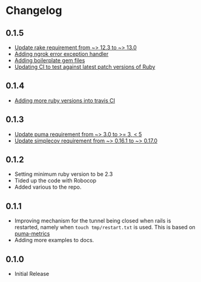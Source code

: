 # Changelog

## 0.1.5

  * [Update rake requirement from ~> 12.3 to ~> 13.0](https://github.com/MikeRogers0/puma-ngrok-tunnel/pull/8)
  * [Adding ngrok error exception handler](https://github.com/MikeRogers0/puma-ngrok-tunnel/pull/9)
  * [Adding boilerplate gem files](https://github.com/MikeRogers0/puma-ngrok-tunnel/pull/10)
  * [Updating CI to test against latest patch versions of Ruby](https://github.com/MikeRogers0/puma-ngrok-tunnel/pull/11)

## 0.1.4

  * [Adding more ruby versions into travis CI](https://github.com/MikeRogers0/puma-ngrok-tunnel/pull/7)

## 0.1.3

  * [Update puma requirement from ~> 3.0 to >= 3, < 5](https://github.com/MikeRogers0/puma-ngrok-tunnel/pull/3)
  * [Update simplecov requirement from ~> 0.16.1 to ~> 0.17.0](https://github.com/MikeRogers0/puma-ngrok-tunnel/pull/4)

## 0.1.2

  * Setting minimum ruby version to be 2.3
  * Tided up the code with Robocop
  * Added various to the repo.

## 0.1.1

  * Improving mechanism for the tunnel being closed when rails is restarted, namely when `touch tmp/restart.txt` is used. This is based on [puma-metrics](https://github.com/harmjanblok/puma-metrics/blob/master/lib/puma/plugin/metrics.rb)
  * Adding more examples to docs.

## 0.1.0

  * Initial Release
